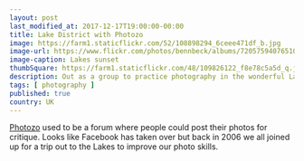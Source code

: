 ```yaml
---
layout: post
last_modified_at: 2017-12-17T19:00:00-00:00
title: Lake District with Photozo
image: https://farm1.staticflickr.com/52/108898294_6ceee471df_b.jpg
image-url: https://www.flickr.com/photos/bennbeck/albums/72057594076510658
image-caption: Lakes sunset
thumbSquare: https://farm1.staticflickr.com/48/109826122_f8e78c5a5d_q.jpg
description: Out as a group to practice photography in the wonderful Lake District
tags: [ photography ]
published: true
country: UK
---
```


[Photozo](https://www.facebook.com/groups/photozo/about/) used to be a forum where people could post their photos for critique. Looks like Facebook has taken over
but back in 2006 we all joined up for a trip out to the Lakes to improve our photo skills.